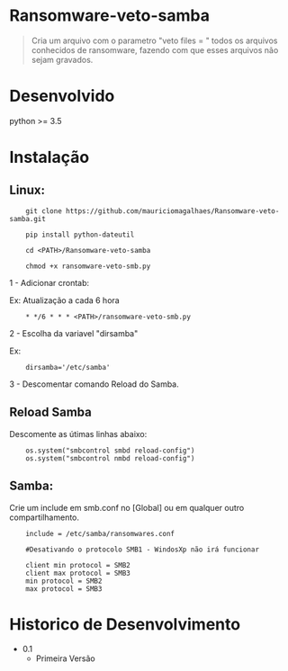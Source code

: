 # Ransomware-veto-samba
> Cria um arquivo com o parametro "veto files = " todos os arquivos conhecidos de ransomware, fazendo com que esses arquivos não sejam gravados.

# Desenvolvido

python >= 3.5

# Instalação

## Linux:

        git clone https://github.com/mauriciomagalhaes/Ransomware-veto-samba.git

        pip install python-dateutil
        
        cd <PATH>/Ransomware-veto-samba
        
        chmod +x ransomware-veto-smb.py 

1 - Adicionar crontab:

Ex: Atualização a cada 6 hora

        * */6 * * * <PATH>/ransomware-veto-smb.py

2 - Escolha da variavel "dirsamba"

Ex: 

        dirsamba='/etc/samba'

3 - Descomentar comando Reload do Samba.

## Reload Samba
Descomente as útimas linhas abaixo:

        os.system("smbcontrol smbd reload-config")
        os.system("smbcontrol nmbd reload-config")


## Samba:

Crie um include em smb.conf no [Global] ou em qualquer outro compartilhamento.

        include = /etc/samba/ransomwares.conf

        #Desativando o protocolo SMB1 - WindosXp não irá funcionar
        
        client min protocol = SMB2
        client max protocol = SMB3
        min protocol = SMB2
        max protocol = SMB3


# Historico de Desenvolvimento

* 0.1
    * Primeira Versão

